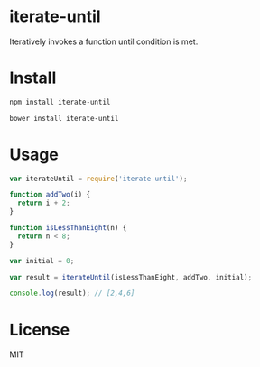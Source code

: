 # iterate-until

Iteratively invokes a function until condition is met.

# Install

```bash
npm install iterate-until
```

```bash
bower install iterate-until
```

# Usage

```javascript
var iterateUntil = require('iterate-until');

function addTwo(i) {
  return i + 2;
}

function isLessThanEight(n) {
  return n < 8;
}

var initial = 0;

var result = iterateUntil(isLessThanEight, addTwo, initial);

console.log(result); // [2,4,6]
```

# License

MIT
